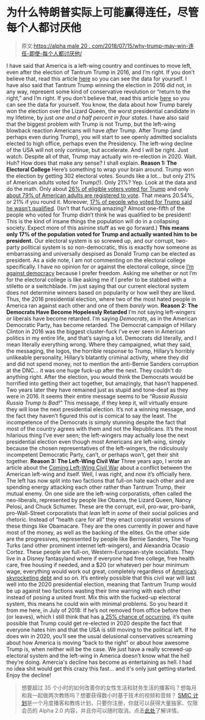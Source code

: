 # 为什么特朗普实际上可能赢得连任，尽管每个人都讨厌他

> 原文:[https://alpha male 20 . com/2018/07/15/why-trump-may-win-连任-即使-每个人都讨厌他/](https://alphamale20.com/2018/07/15/why-trump-may-win-re-election-even-though-everyone-hates-him/)

I have said that America is a left-wing country and continues to move left, even after the election of Tantrum Trump in 2016, and I’m right. If you don’t believe that, read this article [here](https://calebjonesblog.com/the-usa-is-a-left-wing-country/) so you can see the data for yourself.
I have also said that Tantrum Trump winning the election in 2016 did not, in any way, represent some kind of conservative revolution or “return to the right,” and I’m right. If you don’t believe that, read this article [here](https://calebjonesblog.com/evidence-no-conservative-revolution/) so you can see the data for yourself. You know, the data about how Trump barely won the election over the Lizard Queen, the worst presidential candidate in my lifetime, by just *one and a half percent in four states*.
I have also said that the biggest problem with Trump is not Trump, but the left-wing blowback reaction Americans will have *after* Trump. After Trump (and perhaps even during Trump), you will start to see openly admitted socialists elected to high office, perhaps even the Presidency. The left-wing decline of the USA will not only continue, but accelerate. And I will be right. Just watch.
Despite all of that, Trump may actually win re-election in 2020.
Wait. Huh? How does that make any sense?
I shall explain.
**Reason 1: The Electoral College**
Here’s something to wrap your brain around. Trump won the election by getting 302 electoral votes. Sounds like a lot... but only 21% of American adults voted for Trump(!).
Only 21%? Yep. Look at the data and do the math. Only about [26% of eligible voters voted for Trump](https://mises.org/wire/26-percent-eligible-voters-voted-trump) and only [about 79% of American adults are registered to vote](http://www.pewtrusts.org/en/research-and-analysis/issue-briefs/2017/06/why-are-millions-of-citizens-not-registered-to-vote). That means 20.54%, or 21% if you round it.
Moreover, [17% of people who voted for Trump said he wasn’t qualified](https://www.cnn.com/election/2016/results/exit-polls/national/president). (Isn’t that fucking amazing? Almost one-fifth of the people who voted for Trump didn’t think he was qualified to be president! This is the kind of insane things the population will do in a collapsing society. Expect more of this asinine stuff as we go forward.)
**This means only 17% of the population voted for Trump and actually wanted him to be president.** Our electoral system is so screwed up, and our corrupt, two-party political system is so non-democratic, this is exactly how someone as embarrassing and universally despised as Donald Trump can be elected as president.
As a side note, I am not commenting on the electoral college specifically. I have no opinion for or against the electoral college, since [I’m against democracy](https://calebjonesblog.com/freedom-or-democracy-choose-one/) because I prefer freedom. Asking me whether or not I’m for the electoral college is like asking me if I prefer to be stabbed with a stiletto or a switchblade. I’m just saying that our current electoral system does not determine winners based on popularity or how well they are liked. Thus, the 2016 presidential election, where two of the most hated people in America ran against each other and one of them *barely* won.
**Reason 2: The Democrats Have Become Hopelessly Retarded**
I’m not saying left-wingers or liberals have become retarded. I’m saying *Democrats*, as in the American Democratic Party, has become retarded.
The Democrat campaign of Hillary Clinton in 2016 was the biggest cluster-fuck I’ve ever seen in American politics in my entire life, and that’s saying a lot. Democrats did literally, and I mean literally everything wrong. Where they campaigned, what they said, the messaging, the logos, the horrible response to Trump, Hillary’s horribly unlikeable personality, Hillary’s blatantly criminal activity, where they did and did not spend money, not to mention the anti-Bernie Sanders corruption at the DNC… it was one huge fuck-up after the next. They couldn’t do anything right.
After the election, you would think the Democrats would be horrified into getting their act together, but amazingly, that hasn’t happened. Two years later they have remained just as stupid and tone-deaf as they were in 2016\. It seems their entire message seems to be *“Russia Russia Russia Trump Is Bad!”* This message, if they keep it, will virtually ensure they will lose the next presidential election. It’s not a winning message, and the fact they haven’t figured this out is comical to say the least.
The incompetence of the Democrats is simply stunning despite the fact that most of the country agrees with them and not the Republicans. It’s the most hilarious thing I’ve ever seen; the left-wingers may actually lose the next presidential election even though most Americans are left-wing, simply because the chosen representatives of the left-wingers, the ridiculously incompetent Democratic Party, can’t, or perhaps won’t, get their shit together.
**Reason 3: The Left-Wing Civil War**
Three years ago, I wrote an article about the [Coming Left-Wing Civil War](https://calebjonesblog.com/the-coming-left-wing-civil-war/) about a conflict between the American left-wing and itself.
Well, I was right, and now it’s officially here. The left has now split into two factions that full-on hate each other and are spending energy attacking each other rather than Tantrum Trump, their mutual enemy.
On one side are the left-wing corporatists, often called the neo-liberals, represented by people like Obama, the Lizard Queen, Nancy Pelosi, and Chuck Schumer. These are the corrupt, evil, pro-war, pro-bank, pro-Wall-Street corporatists that *lean* left in *some* of their social policies and rhetoric. Instead of “health care for all” they enact corporatist versions of these things like Obamacare. They are the ones currently in power and have most of the money, as well as the backing of the elites.
On the other side are the progressives, represented by people like Bernie Sanders, The Young Turks (and other prominent internet left-wingers), and Alexandria Ocasio Cortez. These people are full-on, Western-European-style socialists. They live in a Disney fantasyland where if everyone had free college, free health care, free housing if needed, and a $20 (or whatever) per hour minimum wage, everything would work out great, completely regardless of [America’s skyrocketing debt](https://calebjonesblog.com/national-debt-is-now-21-trillion/) and so on.
It’s entirely possible that this civil war will last well into the 2020 presidential election, meaning that Tantrum Trump would be up against two factions wasting their time warring with each other instead of posing a united front. Mix this with the fucked-up electoral system, this means he could win with minimal problems.
So you heard it from me here, in July of 2018: If he’s not removed from office before then (or leaves), which I still think that has [a 25% chance of occurring](https://calebjonesblog.com/laying-odds-trump-impeachment/), it’s quite possible that Trump could get re-elected in 2020 despite the fact that everyone hates him and that the USA is still moving to the political left. If he does win in 2020, you’ll see the usual delusional conservatives screaming about how America is moving “back to the right” or about how awesome Trump is, when neither will be the case. We just have a really screwed-up electoral system and the left-wing in America doesn’t know what the hell they’re doing.
Amercia's decline has become as entertaining as hell. I had no idea shit would get this crazy this fast... and it's only just getting started.
Enjoy the decline!

> 想要超过 35 个小时的如何改善你的女性生活和财务生活的播客吗？想每月和我一起做两次教练吗？想要获得数小时基于技术的视频和音频？ [SMIC 计划](https://alphamale20.kartra.com/page/vIL17)是一个月度播客和教练计划，只要你注册，你就可以获得大量独家、仅限会员的 Alpha 2.0 内容，并且你可以随时取消。点击[此处](https://alphamale20.kartra.com/page/vIL17)了解详情。